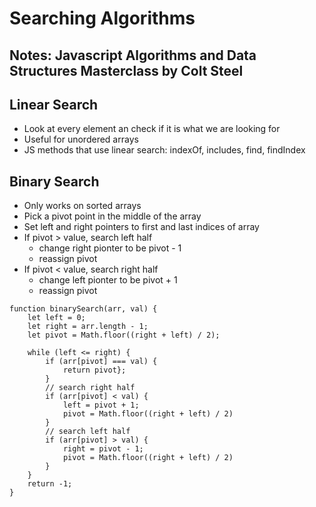 # Searching Algorithms

## Notes: Javascript Algorithms and Data Structures Masterclass by Colt Steel

## Linear Search

- Look at every element an check if it is what we are looking for
- Useful for unordered arrays
- JS methods that use linear search: indexOf, includes, find, findIndex

## Binary Search

- Only works on sorted arrays
- Pick a pivot point in the middle of the array
- Set left and right pointers to first and last indices of array
- If pivot > value, search left half
  - change right pionter to be pivot - 1
  - reassign pivot
- If pivot < value, search right half
  - change left pionter to be pivot + 1
  - reassign pivot

```JS
function binarySearch(arr, val) {
    let left = 0;
    let right = arr.length - 1;
    let pivot = Math.floor((right + left) / 2);

    while (left <= right) {
        if (arr[pivot] === val) {
            return pivot};
        }
        // search right half
        if (arr[pivot] < val) {
            left = pivot + 1;
            pivot = Math.floor((right + left) / 2)
        }
        // search left half
        if (arr[pivot] > val) {
            right = pivot - 1;
            pivot = Math.floor((right + left) / 2)
        }
    }
    return -1;
}
```
